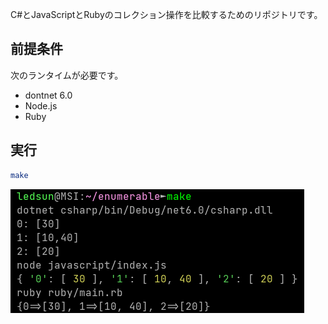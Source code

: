 C#とJavaScriptとRubyのコレクション操作を比較するためのリポジトリです。

## 前提条件
次のランタイムが必要です。

- dontnet 6.0
- Node.js
- Ruby

## 実行

```sh
make
```

![実行結果](./screenshot.png)